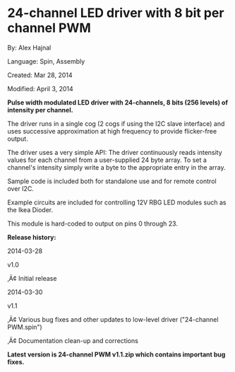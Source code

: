 # 24-channel LED driver with 8 bit per channel PWM

By: Alex Hajnal

Language: Spin, Assembly

Created: Mar 28, 2014

Modified: April 3, 2014

**Pulse width modulated LED driver with 24-channels, 8 bits (256 levels) of intensity per channel.**

The driver runs in a single cog (2 cogs if using the I2C slave interface) and uses successive approximation at high frequency to provide flicker-free output.

The driver uses a very simple API: The driver continuously reads intensity values for each channel from a user-supplied 24 byte array.  To set a channel's intensity simply write a byte to the appropriate entry in the array.

Sample code is included both for standalone use and for remote control over I2C.

Example circuits are included for controlling 12V RBG LED modules such as the Ikea Dioder.

This module is hard-coded to output on pins 0 through 23.

**Release history:**

2014-03-28

v1.0

‚Ä¢ Initial release

2014-03-30

v1.1

‚Ä¢ Various bug fixes and other updates to low-level driver ("24-channel PWM.spin")

‚Ä¢ Documentation clean-up and corrections

**Latest version is 24-channel PWM v1.1.zip which contains important bug fixes.**
